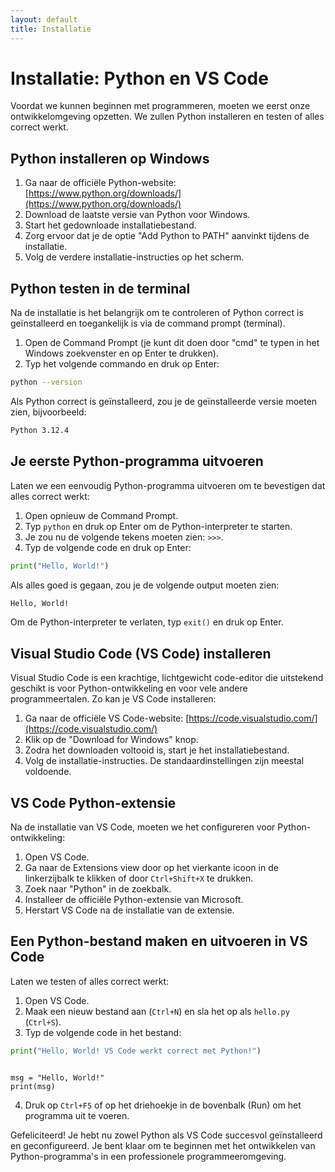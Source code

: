 ```yaml
---
layout: default
title: Installatie
---
```


# Installatie: Python en VS Code

Voordat we kunnen beginnen met programmeren, moeten we eerst onze ontwikkelomgeving opzetten. We zullen Python installeren en testen of alles correct werkt.

## Python installeren op Windows

1. Ga naar de officiële Python-website: [https://www.python.org/downloads/](https://www.python.org/downloads/)
2. Download de laatste versie van Python voor Windows.
3. Start het gedownloade installatiebestand.
4. Zorg ervoor dat je de optie "Add Python to PATH" aanvinkt tijdens de installatie.
5. Volg de verdere installatie-instructies op het scherm.

## Python testen in de terminal

Na de installatie is het belangrijk om te controleren of Python correct is geïnstalleerd en toegankelijk is via de command prompt (terminal).

1. Open de Command Prompt (je kunt dit doen door "cmd" te typen in het Windows zoekvenster en op Enter te drukken).
2. Typ het volgende commando en druk op Enter:

```bash
python --version
```

Als Python correct is geïnstalleerd, zou je de geïnstalleerde versie moeten zien, bijvoorbeeld:

```bash
Python 3.12.4
```


## Je eerste Python-programma uitvoeren

Laten we een eenvoudig Python-programma uitvoeren om te bevestigen dat alles correct werkt:

1. Open opnieuw de Command Prompt.
2. Typ `python` en druk op Enter om de Python-interpreter te starten.
3. Je zou nu de volgende tekens moeten zien: `>>>`.
4. Typ de volgende code en druk op Enter:

```python
print("Hello, World!")
```

Als alles goed is gegaan, zou je de volgende output moeten zien:

```bash
Hello, World!
```

Om de Python-interpreter te verlaten, typ `exit()` en druk op Enter.


## Visual Studio Code (VS Code) installeren

Visual Studio Code is een krachtige, lichtgewicht code-editor die uitstekend geschikt is voor Python-ontwikkeling en voor vele andere programmeertalen. Zo kan je VS Code installeren:

1. Ga naar de officiële VS Code-website: [https://code.visualstudio.com/](https://code.visualstudio.com/)
2. Klik op de "Download for Windows" knop.
3. Zodra het downloaden voltooid is, start je het installatiebestand.
4. Volg de installatie-instructies. De standaardinstellingen zijn meestal voldoende.

## VS Code Python-extensie

Na de installatie van VS Code, moeten we het configureren voor Python-ontwikkeling:

1. Open VS Code.
2. Ga naar de Extensions view door op het vierkante icoon in de linkerzijbalk te klikken of door `Ctrl+Shift+X` te drukken.
3. Zoek naar "Python" in de zoekbalk.
4. Installeer de officiële Python-extensie van Microsoft.
5. Herstart VS Code na de installatie van de extensie.

## Een Python-bestand maken en uitvoeren in VS Code

Laten we testen of alles correct werkt:

1. Open VS Code.
2. Maak een nieuw bestand aan (`Ctrl+N`) en sla het op als `hello.py` (`Ctrl+S`).
3. Typ de volgende code in het bestand:

```python
print("Hello, World! VS Code werkt correct met Python!")
```
<pre><code>
msg = "Hello, World!"
print(msg)
</code></pre>

<codapi-snippet sandbox="python" editor="basic"></codapi-snippet>

4. Druk op `Ctrl+F5` of op het driehoekje in de bovenbalk (Run) om het programma uit te voeren.


Gefeliciteerd! Je hebt nu zowel Python als VS Code succesvol geïnstalleerd en geconfigureerd. Je bent klaar om te beginnen met het ontwikkelen van Python-programma's in een professionele programmeeromgeving.